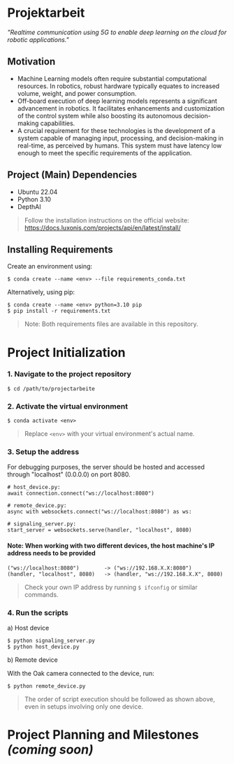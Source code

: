 # Projektarbeit
*"Realtime communication using 5G to enable deep learning on the cloud for robotic applications."*

## Motivation
- Machine Learning models often require substantial computational resources. In robotics, robust hardware typically equates to increased volume, weight, and power consumption.
- Off-board execution of deep learning models represents a significant advancement in robotics. It facilitates enhancements and customization of the control system while also boosting its autonomous decision-making capabilities.
- A crucial requirement for these technologies is the development of a system capable of managing input, processing, and decision-making in real-time, as perceived by humans. This system must have latency low enough to meet the specific requirements of the application.

## Project (Main) Dependencies
* Ubuntu 22.04
* Python 3.10
* DepthAI
> Follow the installation instructions on the official website: https://docs.luxonis.com/projects/api/en/latest/install/

## Installing Requirements
Create an environment using:
```
$ conda create --name <env> --file requirements_conda.txt
```
Alternatively, using pip:
```
$ conda create --name <env> python=3.10 pip
$ pip install -r requirements.txt
```
> Note: Both requirements files are available in this repository.

# Project Initialization
### 1. Navigate to the project repository
```
$ cd /path/to/projectarbeite
```
### 2. Activate the virtual environment
```
$ conda activate <env>
```
> Replace `<env>` with your virtual environment's actual name.

### 3. Setup the address
For debugging purposes, the server should be hosted and accessed through "localhost" (0.0.0.0) on port 8080.

```
# host_device.py:
await connection.connect("ws://localhost:8080")
```
```
# remote_device.py:
async with websockets.connect("ws://localhost:8080") as ws:
```
```
# signaling_server.py:
start_server = websockets.serve(handler, "localhost", 8080)
```

#### Note: When working with two different devices, the host machine's IP address needs to be provided

```
("ws://localhost:8080")        -> ("ws://192.168.X.X:8080")
(handler, "localhost", 8080)   -> (handler, "ws://192.168.X.X", 8080)
```
> Check your own IP address by running `$ ifconfig` or similar commands.

### 4. Run the scripts 
a) Host device
```
$ python signaling_server.py
$ python host_device.py
```

b) Remote device

With the Oak camera connected to the device, run:
```
$ python remote_device.py
```
> The order of script execution should be followed as shown above, even in setups involving only one device.


# Project Planning and Milestones *(coming soon)*
